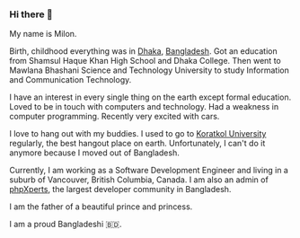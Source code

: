### Hi there 👋

My name is Milon.

Birth, childhood everything was in [Dhaka](https://en.wikipedia.org/wiki/Dhaka), [Bangladesh](https://en.wikipedia.org/wiki/Bangladesh). Got an education from Shamsul Haque Khan High School and Dhaka College. Then went to Mawlana Bhashani Science and Technology University to study Information and Communication Technology.

I have an interest in every single thing on the earth except formal education. Loved to be in touch with computers and technology. Had a weakness in computer programming. Recently very excited with cars.

I love to hang out with my buddies. I used to go to [Koratkol University](https://www.facebook.com/koratkol/) regularly, the best hangout place on earth. Unfortunately, I can't do it anymore because I moved out of Bangladesh.

Currently, I am working as a Software Development Engineer and living in a suburb of Vancouver, British Columbia, Canada. I am also an admin of [phpXperts](https://www.facebook.com/groups/pxperts/), the largest developer community in Bangladesh.

I am the father of a beautiful prince and princess.

I am a proud Bangladeshi 🇧🇩.
